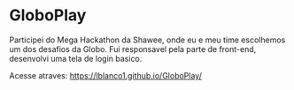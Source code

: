 # GloboPlay

Participei do Mega Hackathon da Shawee, onde eu e meu time escolhemos um dos desafios da Globo.
Fui responsavel pela parte de front-end, desenvolvi uma tela de login basico.

Acesse atraves: https://lblanco1.github.io/GloboPlay/
